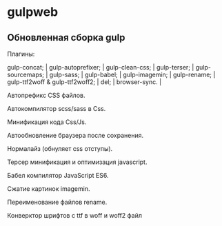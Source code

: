 # gulpweb

Обновленная сборка gulp
--------------------------------------------------------------
Плагины: 

gulp-concat; |
 gulp-autoprefixer; |
 gulp-clean-css; |
 gulp-terser; |
 gulp-sourcemaps; |
 gulp-sass; |
 gulp-babel; |
 gulp-imagemin; |
 gulp-rename; |
 gulp-ttf2woff & gulp-ttf2woff2; |
 del; |
 browser-sync. |

Автопрефикс CSS файлов.

Автокомпилятор scss/sass в Css.

Минификация кода Css/Js.

Автообновление браузера после сохранения.

Нормалайз (обнуляет css отступы).

Терсер минификация и оптимизация javascript.

Бабел компилятор JavaScript ES6.

Сжатие картинок imagemin.

Переименование файлов rename.

Конверктор шрифтов с ttf в woff и woff2 файл






